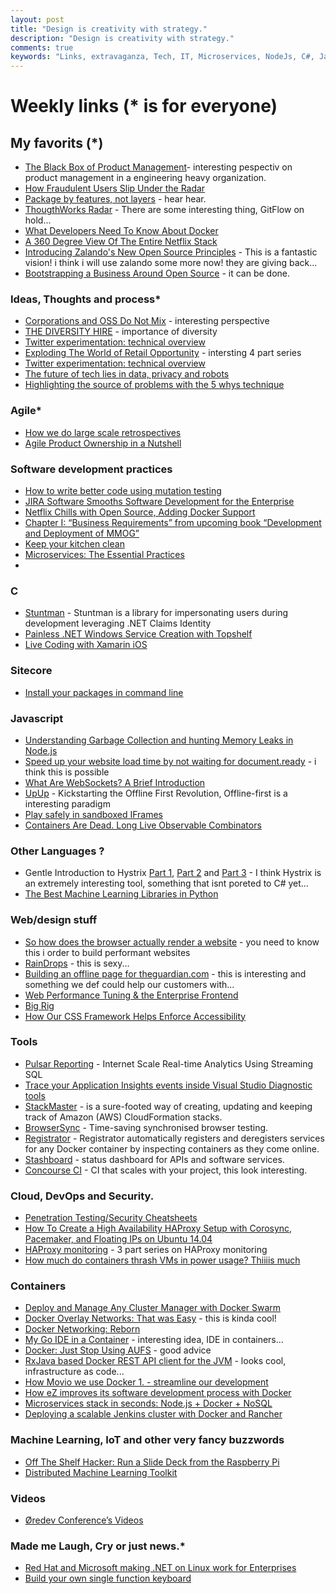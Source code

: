 ```yaml
---
layout: post
title: "Design is creativity with strategy."
description: "Design is creativity with strategy."
comments: true
keywords: "Links, extravaganza, Tech, IT, Microservices, NodeJs, C#, Javascript, Solution architecture"
---
```

# Weekly links (* is for everyone) #

##   My favorits (*) ##
  * [The Black Box of Product Management](https://medium.com/swlh/the-black-box-of-product-management-3feb65db6ddb)- interesting pespectiv on product management in a engineering heavy organization.
  * [How Fraudulent Users Slip Under the Radar](http://blog.siftscience.com/blog/2015/how-fraudulent-users-slip-under-the-radar)
  * [Package by features, not layers](https://medium.com/the-engineering-team/package-by-features-not-layers-2d076df1964d) - hear hear.
  * [ThougthWorks Radar]() - There are some interesting thing, GitFlow on hold...
  * [What Developers Need To Know About Docker](http://www.wintellect.com/devcenter/paulballard/what-developers-need-to-know-about-docker)
  * [A 360 Degree View Of The Entire Netflix Stack](http://highscalability.com/blog/2015/11/9/a-360-degree-view-of-the-entire-netflix-stack.html)
  * [Introducing Zalando's New Open Source Principles](https://tech.zalando.com/blog/zalando-techs-new-open-source-principles/) - This is a fantastic vision! i think i will use zalando some more now! they are giving back...
  * [Bootstrapping a Business Around Open Source](https://blog.phusion.nl/2015/10/30/bootstrapping-a-business-around-open-source/) - it can be done.
  
###  Ideas, Thoughts and process* ###
  * [Corporations and OSS Do Not Mix](http://www.coglib.com/~icordasc/blog/2015/11/corporations-and-oss-do-not-mix.html) - interesting perspective
  * [THE DIVERSITY HIRE](http://code.hootsuite.com/the-diversity-hire/) - importance of diversity
  * [Twitter experimentation: technical overview](https://blog.twitter.com/2015/twitter-experimentation-technical-overview)
  * [Exploding The World of Retail Opportunity](https://www.thoughtworks.com/insights/blog/part-1-exploding-world-retail-opportunity-its-time-have-crisis) - intersting 4 part series
  * [Twitter experimentation: technical overview](https://blog.twitter.com/2015/twitter-experimentation-technical-overview)
  * [The future of tech lies in data, privacy and robots](http://www.cio.com/article/3002686/it-industry/the-future-of-tech-lies-in-data-privacy-and-robots.html#tk.rss_itstrategy)
  * [Highlighting the source of problems with the 5 whys technique](http://engineering.brandwatch.com/highlighting-the-source-of-problems-with-the-5-whys-technique/)
 
### Agile* ###
  * [How we do large scale retrospectives](https://labs.spotify.com/2015/11/05/large-scale-retros/)
  * [Agile Product Ownership in a Nutshell](https://www.youtube.com/watch?v=502ILHjX9EE)

###  Software development practices ###
  * [How to write better code using mutation testing](https://blog.blockscore.com/how-to-write-better-code-using-mutation-testing/)
  * [JIRA Software Smooths Software Development for the Enterprise](http://thenewstack.io/jira-software-tackles-issue-tracking-enterprise/)
  * [Netflix Chills with Open Source, Adding Docker Support](http://thenewstack.io/netflix-chills-open-source-adding-docker-support/)
  * [Chapter I: “Business Requirements” from upcoming book “Development and Deployment of MMOG”](http://ithare.com/chapter-i-business-requirements-of-development-and-deployment-of-mmog/)
  * [Keep your kitchen clean](https://medium.com/the-engineering-team/keep-your-kitchen-clean-e39d692f8015)
  * [Microservices: The Essential Practices](http://technologyconversations.com/2015/11/10/microservices-the-essential-practices)
  * 
###  **C** ###
  * [Stuntman](http://ritterim.github.io/stuntman/) - Stuntman is a library for impersonating users during development leveraging .NET Claims Identity
  * [Painless .NET Windows Service Creation with Topshelf](http://dontcodetired.com/blog/post/Painless-NET-Windows-Service-Creation-with-Topshelf.aspx)
  * [Live Coding with Xamarin iOS](http://praeclarum.org/post/132881570743/live-coding-with-xamarin-ios)

###  Sitecore ###
  * [Install your packages in command line](http://sitecoreblog.blogspot.dk/2015/11/install-your-packages-in-command-line.html)

###  Javascript ###
  * [Understanding Garbage Collection and hunting Memory Leaks in Node.js](http://apmblog.dynatrace.com/2015/11/04/understanding-garbage-collection-and-hunting-memory-leaks-in-node-js/)
  * [Speed up your website load time by not waiting for document.ready](https://jack.ofspades.com/speed-up-your-website-load-time-by-not-waiting-for-document-ready/) - i think this is possible
  * [What Are WebSockets? A Brief Introduction](http://code.tutsplus.com/tutorials/what-are-websockets-a-brief-introduction--cms-25239)
  * [UpUp](https://github.com/TalAter/UpUp) - Kickstarting the Offline First Revolution, Offline-first is a interesting paradigm
  * [Play safely in sandboxed IFrames](http://www.html5rocks.com/en/tutorials/security/sandboxed-iframes/)
  * [Containers Are Dead. Long Live Observable Combinators](https://medium.com/@milankinen/containers-are-dead-long-live-observable-combinators-2cb0c1f06c96)

###  Other Languages ? ###
  * Gentle Introduction to Hystrix [Part 1](http://www.javacodegeeks.com/2015/10/gentle-introduction-to-hystrix.html), [Part 2](http://www.javacodegeeks.com/2015/10/gentle-introduction-to-hystrix-hello-world.html) and [Part 3](http://www.javacodegeeks.com/2015/11/gentle-introduction-to-hystrix-wrapup.html?) - I think Hystrix is an extremely interesting tool, something that isnt poreted to C# yet...
  * [The Best Machine Learning Libraries in Python](http://stackabuse.com/the-best-machine-learning-libraries-in-python/) 

###  Web/design stuff ###
  * [So how does the browser actually render a website](http://www.thecssninja.com/browser/jsconfeu15) - you need to know this i order to build performant websites
  * [RainDrops](http://tympanus.net/Development/RainEffect/index.html) - this is sexy...
  * [Building an offline page for theguardian.com](https://www.theguardian.com/info/developer-blog/2015/nov/04/building-an-offline-page-for-theguardiancom) - this is interesting and something we def could help our customers with...
  * [Web Performance Tuning & the Enterprise Frontend](http://apmblog.dynatrace.com/2015/11/06/web-performance-tuning-the-enterprise-frontend/)
  * [Big Rig](https://aerotwist.com/blog/bigrig/)
  * [How Our CSS Framework Helps Enforce Accessibility](http://www.ebaytechblog.com/2015/11/04/how-our-css-framework-helps-enforce-accessibility/)
 
###  Tools ###
  * [Pulsar Reporting](http://gopulsar.io/) - Internet Scale Real-time Analytics Using Streaming SQL
  * [Trace your Application Insights events inside Visual Studio Diagnostic tools](http://dailydotnettips.com/2015/11/04/trace-your-application-insights-events-inside-visual-studio-diagnostic-tools/)
  * [StackMaster](https://github.com/envato/stack_master) - is a sure-footed way of creating, updating and keeping track of Amazon (AWS) CloudFormation stacks.
  * [BrowserSync](http://www.browsersync.io/) - Time-saving synchronised browser testing.
  * [Registrator](http://gliderlabs.com/registrator/latest/) - Registrator automatically registers and deregisters services for any Docker container by inspecting containers as they come online.
  * [Stashboard](http://www.stashboard.org/) -  status dashboard for APIs and software services.
  * [Concourse CI](http://concourse.ci/index.html) - CI that scales with your project, this look interesting.

###  Cloud, DevOps and Security.  ###
  * [Penetration Testing/Security Cheatsheets](https://github.com/jshaw87/Cheatsheets)
  * [How To Create a High Availability HAProxy Setup with Corosync, Pacemaker, and Floating IPs on Ubuntu 14.04](https://www.digitalocean.com/community/tutorials/how-to-create-a-high-availability-haproxy-setup-with-corosync-pacemaker-and-floating-ips-on-ubuntu-14-04)
  * [HAProxy monitoring](https://www.datadoghq.com/blog/monitoring-haproxy-performance-metrics) - 3 part series on HAProxy monitoring
  * [How much do containers thrash VMs in power usage? Thiiiis much](http://www.theregister.co.uk/2015/11/06/containers_thrash_vms_in_the_power_consumption_stakes/)
 

### Containers ###
  * [Deploy and Manage Any Cluster Manager with Docker Swarm](https://blog.docker.com/2015/11/deploy-manage-cluster-docker-swarm/)
  * [Docker Overlay Networks: That was Easy](https://medium.com/on-docker/docker-overlay-networks-that-was-easy-8f24baebb698) - this is kinda cool!
  * [Docker Networking: Reborn](http://www.container42.com/2015/10/30/docker-networking-reborn/)
  * [My Go IDE in a Container]() - interesting idea, IDE in containers...
  * [Docker: Just Stop Using AUFS](http://sthbrx.github.io/blog/2015/10/30/docker-just-stop-using-aufs) - good advice
  * [RxJava based Docker REST API client for the JVM](https://github.com/shekhargulati/rx-docker-client) - looks cool, infrastructure as code...
  * [How Movio we use Docker 1. - streamline our development](http://movio.co/blog/docker-streamline-development/)
  * [How eZ improves its software development process with Docker](http://ez.no/Home/Blog/How-eZ-improves-its-software-development-process-with-Docker)
  * [Microservices stack in seconds: Node.js + Docker + NoSQL](https://www.joyent.com/blog/how-to-dockerize-a-complete-application)
  * [Deploying a scalable Jenkins cluster with Docker and Rancher](http://rancher.com/deploying-a-scalable-jenkins-cluster-with-docker-and-rancher/)


### Machine Learning, IoT and other very fancy buzzwords ###
  * [Off The Shelf Hacker: Run a Slide Deck from the Raspberry Pi](http://thenewstack.io/off-shelf-hacker-push-button-slides-pi/)
  * [Distributed Machine Learning Toolkit](http://www.dmtk.io/)

###  Videos ###
  * [Øredev Conference’s Videos](https://vimeo.com/user4280938/videos)


###  Made me Laugh, Cry or just news.* ###
  * [Red Hat and Microsoft making .NET on Linux work for Enterprises](http://developerblog.redhat.com/2015/11/04/red-hat-microsoft-making-dot-net-on-linux-for-enterprises/)
  * [Build your own single function keyboard](https://lostechies.com/joshuaflanagan/2015/11/09/build-your-own-single-function-keyboard/)